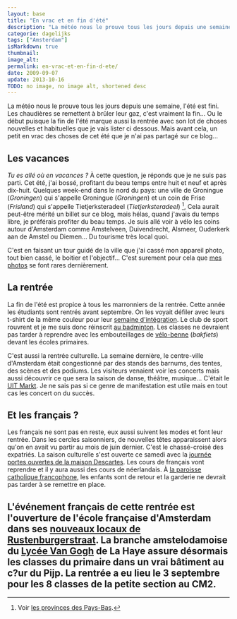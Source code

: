 ```yaml
---
layout: base
title: "En vrac et en fin d'été"
description: "La météo nous le prouve tous les jours depuis une semaine, l'été est fini. Les chaudières se remettent à brûler leur gaz, c'est vraiment la fin...  Ou le"
categorie: dagelijks
tags: ["Amsterdam"]
isMarkdown: true
thumbnail: 
image_alt: 
permalink: en-vrac-et-en-fin-d-ete/
date: 2009-09-07
update: 2013-10-16
TODO: no image, no image alt, shortened desc
---
```


La météo nous le prouve tous les jours depuis une semaine, l'été est fini. Les chaudières se remettent à brûler leur gaz, c'est vraiment la fin...
Ou le début puisque la fin de l'été marque aussi la rentrée avec son lot de choses nouvelles et habituelles que je vais lister ci dessous. Mais avant cela, un petit en vrac des choses de cet été que je n'ai pas partagé sur ce blog...

## Les vacances
*Tu es allé où en vacances ?* À cette question, je réponds que je ne suis pas parti. Cet été, j'ai bossé, profitant du beau temps entre huit et neuf et après dix-huit. Quelques week-end dans le nord du pays: une ville de Groningue (*Groningen*) qui s'appelle Groningue (*Groningen*) et un coin de Frise (*Frisland*)  qui s'appelle Tietjerksteradeel (*Tietjerksteradeel*) [^1], Cela aurait peut-être mérité un billet sur ce blog, mais hélas, quand j'avais du temps libre, je préférais profiter du beau temps. Je suis allé voir à vélo les coins autour d'Amsterdam comme Amstelveen, Duivendrecht, Alsmeer, Ouderkerk aan de Amstel ou Diemen... Du tourisme très local quoi. 

C'est en faisant un tour guidé de la ville que j'ai cassé mon appareil photo, tout bien cassé, le boitier et l'objectif... C'est surement pour cela que [mes photos](/la-centieme-photo) se font rares dernièrement.

## La rentrée
La fin de l'été est propice à tous les marronniers de la rentrée. Cette année les étudiants sont rentrés avant septembre. On les voyait défiler avec leurs t-shirt de la même couleur pour leur [semaine d'intégration](/la-rentree-a-amsterdam). Le club de sport rouvrent et je me suis donc réinscrit [au badminton](/reprise-du-badminton). Les classes ne devraient pas tarder à reprendre avec les embouteillages de [vélo-benne](/plein-de-velos#bakfiets) (*bakfiets*) devant les écoles primaires.

C'est aussi la rentrée culturelle. La semaine dernière, le centre-ville d'Amsterdam était congestionné par des stands des barnums, des tentes, des scènes et des podiums. Les visiteurs venaient voir les concerts mais aussi découvrir ce que sera la saison de danse, théâtre, musique... C'était le [UIT Markt](http://www.amsterdamsuitburo.nl/uitmarkt/). Je ne sais pas si ce genre de manifestation est utile mais en tout cas les concert on du succès.

## Et les français ?
Les français ne sont pas en reste, eux aussi suivent les modes et font leur rentrée. Dans les cercles saisonniers, de nouvelles têtes apparaissent alors qu'on en avait vu partir au mois de juin dernier. C'est le chassé-croisé des expatriés. La saison culturelle s'est ouverte ce samedi avec la [journée portes ouvertes de la maison Descartes](http://www.maisondescartes.com/site/institut/journee-portes-ouvertes.html). Les cours de français vont reprendre et il y aura aussi des cours de néerlandais. À [la paroisse catholique francophone](http://www.messecatholiqueamsterdam.org/index.html), les enfants sont de retour et la garderie ne devrait pas tarder à se remettre en place.

L'événement français de cette rentrée est l'ouverture de l'école française d'Amsterdam dans ses [nouveaux locaux de Rustenburgerstraat](http://www.lyceevangogh.nl/lycee/amsterdamnew.html). La branche amstelodamoise du [Lycée Van Gogh](/van-gogh-fete-ses-60-ans) de La Haye assure désormais les classes du primaire dans un vrai bâtiment au c?ur du Pijp. La rentrée a eu lieu le 3 septembre pour les 8 classes de la petite section au CM2.
---
[^1]: Voir [les provinces des Pays-Bas](/les-provinces-des-pays-bas).